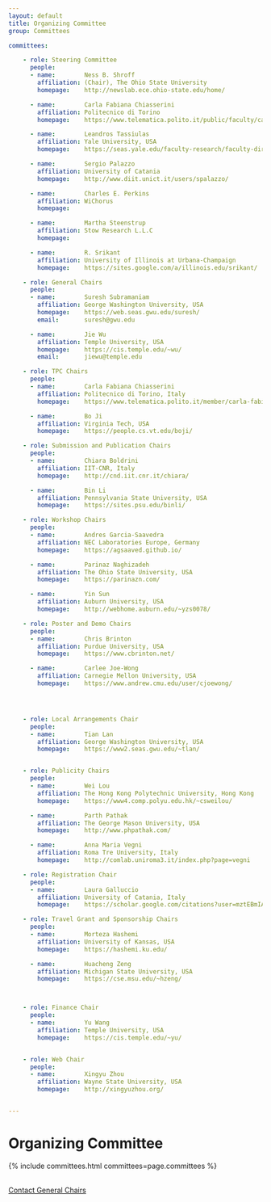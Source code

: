 ```yaml
---
layout: default
title: Organizing Committee
group: Committees

committees:

    - role: Steering Committee
      people:
      - name:        Ness B. Shroff
        affiliation: (Chair), The Ohio State University
        homepage:    http://newslab.ece.ohio-state.edu/home/

      - name:        Carla Fabiana Chiasserini
        affiliation: Politecnico di Torino
        homepage:    https://www.telematica.polito.it/public/faculty/carla-fabiana-chiasserini  

      - name:        Leandros Tassiulas
        affiliation: Yale University, USA
        homepage:    https://seas.yale.edu/faculty-research/faculty-directory/leandros-tassiulas

      - name:        Sergio Palazzo
        affiliation: University of Catania
        homepage:    http://www.diit.unict.it/users/spalazzo/

      - name:        Charles E. Perkins
        affiliation: WiChorus
        homepage:    

      - name:        Martha Steenstrup
        affiliation: Stow Research L.L.C
        homepage:   

      - name:        R. Srikant
        affiliation: University of Illinois at Urbana-Champaign
        homepage:    https://sites.google.com/a/illinois.edu/srikant/

    - role: General Chairs
      people:
      - name:        Suresh Subramaniam
        affiliation: George Washington University, USA
        homepage:    https://web.seas.gwu.edu/suresh/
        email:       suresh@gwu.edu

      - name:        Jie Wu
        affiliation: Temple University, USA
        homepage:    https://cis.temple.edu/~wu/
        email:       jiewu@temple.edu

    - role: TPC Chairs
      people:
      - name:        Carla Fabiana Chiasserini
        affiliation: Politecnico di Torino, Italy
        homepage:    https://www.telematica.polito.it/member/carla-fabiana-chiasserini/

      - name:        Bo Ji
        affiliation: Virginia Tech, USA
        homepage:    https://people.cs.vt.edu/boji/

    - role: Submission and Publication Chairs
      people:
      - name:        Chiara Boldrini
        affiliation: IIT-CNR, Italy
        homepage:    http://cnd.iit.cnr.it/chiara/

      - name:        Bin Li
        affiliation: Pennsylvania State University, USA
        homepage:    https://sites.psu.edu/binli/

    - role: Workshop Chairs
      people:
      - name:        Andres Garcia-Saavedra
        affiliation: NEC Laboratories Europe, Germany
        homepage:    https://agsaaved.github.io/

      - name:        Parinaz Naghizadeh
        affiliation: The Ohio State University, USA
        homepage:    https://parinazn.com/

      - name:        Yin Sun
        affiliation: Auburn University, USA
        homepage:    http://webhome.auburn.edu/~yzs0078/

    - role: Poster and Demo Chairs
      people:
      - name:        Chris Brinton
        affiliation: Purdue University, USA
        homepage:    https://www.cbrinton.net/

      - name:        Carlee Joe-Wong
        affiliation: Carnegie Mellon University, USA
        homepage:    https://www.andrew.cmu.edu/user/cjoewong/




    - role: Local Arrangements Chair
      people:
      - name:        Tian Lan
        affiliation: George Washington University, USA
        homepage:    https://www2.seas.gwu.edu/~tlan/


    - role: Publicity Chairs
      people:
      - name:        Wei Lou
        affiliation: The Hong Kong Polytechnic University, Hong Kong
        homepage:    https://www4.comp.polyu.edu.hk/~csweilou/

      - name:        Parth Pathak
        affiliation: The George Mason University, USA
        homepage:    http://www.phpathak.com/

      - name:        Anna Maria Vegni
        affiliation: Roma Tre University, Italy
        homepage:    http://comlab.uniroma3.it/index.php?page=vegni

    - role: Registration Chair
      people:
      - name:        Laura Galluccio
        affiliation: University of Catania, Italy
        homepage:    https://scholar.google.com/citations?user=mztEBmIAAAAJ&hl=en

    - role: Travel Grant and Sponsorship Chairs
      people:
      - name:        Morteza Hashemi
        affiliation: University of Kansas, USA
        homepage:    https://hashemi.ku.edu/

      - name:        Huacheng Zeng
        affiliation: Michigan State University, USA
        homepage:    https://cse.msu.edu/~hzeng/



    - role: Finance Chair
      people:
      - name:        Yu Wang
        affiliation: Temple University, USA
        homepage:    https://cis.temple.edu/~yu/


    - role: Web Chair
      people:
      - name:        Xingyu Zhou
        affiliation: Wayne State University, USA
        homepage:    http://xingyuzhou.org/


---
```


# Organizing Committee

{% include committees.html committees=page.committees %}

<br/>

<div class="row">
  <div class="col-sm-6 col-sm-offset-3">
    <a href="mailto:suresh@gwu.edu,jiewu@temple.edu" class="btn btn-primary btn-block" role="button">Contact General Chairs</a>
  </div>
</div>
